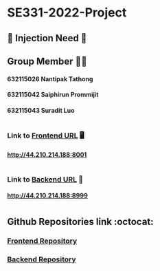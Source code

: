 # SE331-2022-Project
## :syringe: Injection Need :syringe:
## Group Member :student:
#### 632115026 Nantipak Tathong
#### 632115042 Saiphirun Prommijit
#### 632115043 Suradit Luo
#
### Link to [Frontend URL](http://44.210.214.188:8001/) :desktop_computer:
####  http://44.210.214.188:8001
#
### Link to [Backend URL](http://44.210.214.188:8999) :floppy_disk:
####  http://44.210.214.188:8999 
#
## Github Repositories link :octocat:
### [Frontend Repository](https://github.com/SuraditLuo/SE331-Project-Frontend)
### [Backend Repository](https://github.com/SuraditLuo/SE331-Project-Backend)

